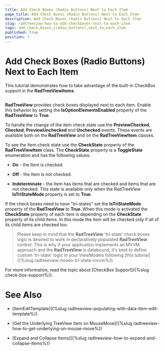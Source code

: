 ```yaml
---
title: Add Check Boxes (Radio Buttons) Next to Each Item
page_title: Add Check Boxes (Radio Buttons) Next to Each Item
description: Add Check Boxes (Radio Buttons) Next to Each Item
slug: radtreeview-how-to-add-checkboxes-next-to-each-item
tags: add,check,boxes,(radio,buttons),next,to,each,item
published: True
position: 7
---
```


# Add Check Boxes (Radio Buttons) Next to Each Item



This tutorial demonstrates how to take advantage of the built-in CheckBox support in the __RadTreeViewItems__.
	  

## 

__RadTreeView__ provides check boxes displayed next to each item. Enable this behavior by setting the __IsOptionElementsEnabled__ property of the __RadTreeView__ to __True__.
		

To handle the change of the item check state use the __PreviewChecked__, __Checked__, __PreviewUnchecked__ and __Unchecked__ events. These events are available both on the __RadTreeView__ and on the __RadTreeViewItem__ classes.
		

To see the Item check state use the __CheckState__ property of the __RadTreeViewItem__ class. The __CheckState__ property is a __ToggleState__ enumeration and has the following values:
		

* __On__ - the Item is checked.
			

* __Off__ - the Item is not checked.
			

* __Indeterminate__ - the Item has items that are checked and items that are not checked. This state is available only when the RadTreeView __IsTriStateMode__ property is set to __True__.
			

If the check boxes need to have "tri-states" set the __IsTriStateMode__ property of the __RadTreeView__ to __True__. When this mode is activated the __CheckState__ property of each item is depending on the __CheckState__ property of its child items. In this mode the item will be checked only if all of its child items are checked too.
		

>Please keep in mind that the __RadTreeView__ 'tri-state' check boxes logic is desined to work in declaratively populated __RadTreeView__ control. This is why if your applicaiton implements an MVVM approach and the __RadTreeView__ is databound, it's best to define custom 'tri-state' logic in your ViewModels following [this  tutorial]({%slug radtreeview-howto-tri-state-mvvm%}).
		  

For more information, read the topic about [CheckBox Support]({%slug check-box-support%}).
		

# See Also

 * [ItemEditTemplate]({%slug radtreeview-populating-with-data-item-edit-template%})

 * [Get the Underlying TreeView Item on MouseMove]({%slug radtreeview-how-to-get-underlying-on-mouse-move%})

 * [Expand and Collapse Items]({%slug radtreeview-how-to-expand-and-collapse-items%})
